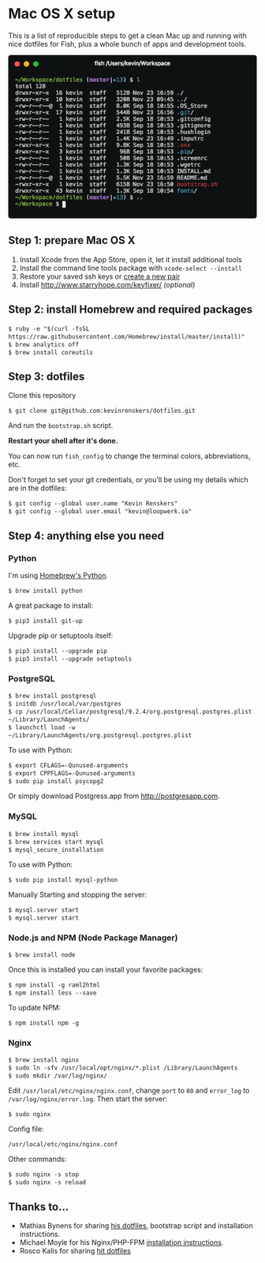 # Mac OS X setup

This is a list of reproducible steps to get a clean Mac up and running with nice dotfiles for Fish, plus a whole bunch of apps and development tools.

![Fish theme](screenshot.png)


## Step 1: prepare Mac OS X

1. Install Xcode from the App Store, open it, let it install additional tools
2. Install the command line tools package with `xcode-select --install`
3. Restore your saved ssh keys or [create a new pair](https://help.github.com/articles/generating-a-new-ssh-key-and-adding-it-to-the-ssh-agent/)
4. Install http://www.starryhope.com/keyfixer/ *(optional)*


## Step 2: install Homebrew and required packages

    $ ruby -e "$(curl -fsSL https://raw.githubusercontent.com/Homebrew/install/master/install)"
    $ brew analytics off
    $ brew install coreutils


## Step 3: dotfiles

Clone this repository

    $ git clone git@github.com:kevinrenskers/dotfiles.git

And run the `bootstrap.sh` script.

**Restart your shell after it's done.** 

You can now run `fish_config` to change the terminal colors, abbreviations, etc.

Don't forget to set your git credentials, or you'll be using my details which are in the dotfiles:

    $ git config --global user.name "Kevin Renskers"
    $ git config --global user.email "kevin@loopwerk.io"


## Step 4: anything else you need

### Python
I'm using [Homebrew's Python](https://docs.brew.sh/Homebrew-and-Python.html).

    $ brew install python

A great package to install:

    $ pip3 install git-up

Upgrade pip or setuptools itself:

    $ pip3 install --upgrade pip
    $ pip3 install --upgrade setuptools


### PostgreSQL

    $ brew install postgresql
    $ initdb /usr/local/var/postgres
    $ cp /usr/local/Cellar/postgresql/9.2.4/org.postgresql.postgres.plist ~/Library/LaunchAgents/
    $ launchctl load -w ~/Library/LaunchAgents/org.postgresql.postgres.plist

To use with Python:

    $ export CFLAGS=-Qunused-arguments
    $ export CPPFLAGS=-Qunused-arguments
    $ sudo pip install psycopg2

Or simply download Postgress.app from http://postgresapp.com.


### MySQL

    $ brew install mysql
    $ brew services start mysql
    $ mysql_secure_installation

To use with Python:

    $ sudo pip install mysql-python

Manually Starting and stopping the server:

    $ mysql.server start
    $ mysql.server start


### Node.js and NPM (Node Package Manager)

    $ brew install node

Once this is installed you can install your favorite packages:

    $ npm install -g raml2html
    $ npm install less --save

To update NPM:

    $ npm install npm -g


### Nginx

    $ brew install nginx
    $ sudo ln -sfv /usr/local/opt/nginx/*.plist /Library/LaunchAgents
    $ sudo mkdir /var/log/nginx/

Edit `/usr/local/etc/nginx/nginx.conf`, change `port` to `80` and `error_log` to `/var/log/nginx/error.log`. Then start the server:

    $ sudo nginx

Config file:

    /usr/local/etc/nginx/nginx.conf

Other commands:

    $ sudo nginx -s stop
    $ sudo nginx -s reload


## Thanks to...
* Mathias Bynens for sharing [his dotfiles](https://github.com/mathiasbynens/dotfiles), bootstrap script and installation instructions.
* Michael Moyle for his Nginx/PHP-FPM [installation instructions](http://michaelmoyle.blogspot.com/2013/01/install-php-with-nginx-and-php-fpm.html).
* Rosco Kalis for sharing [hit dotfiles](https://github.com/rkalis/dotfiles)
